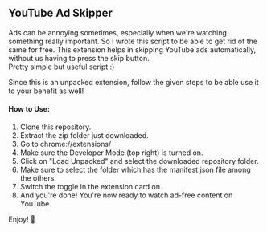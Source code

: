 ## YouTube Ad Skipper
 
Ads can be annoying sometimes, especially when we're watching something really important. So I wrote this script to be able to get rid of the same for free. This extension helps in skipping YouTube ads automatically, without us having to press the skip button. <br>
Pretty simple but useful script :)

Since this is an unpacked extension, follow the given steps to be able use it to your benefit as well!

#### How to Use:

1. Clone this repository.
2. Extract the zip folder just downloaded.
3. Go to chrome://extensions/
4. Make sure the Developer Mode (top right) is turned on.
5. Click on "Load Unpacked" and select the downloaded repository folder.
6. Make sure to select the folder which has the manifest.json file among the others.
7. Switch the toggle in the extension card on.
8. And you're done! You're now ready to watch ad-free content on YouTube.

Enjoy! 💜
